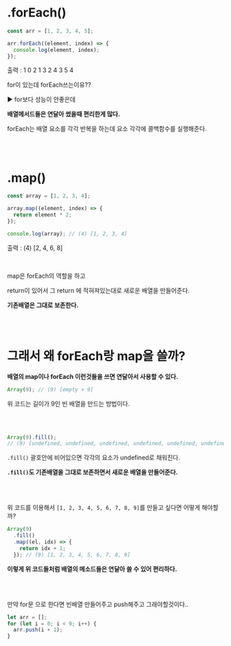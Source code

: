 # .forEach()

```js
const arr = [1, 2, 3, 4, 5];

arr.forEach((element, index) => {
  console.log(element, index);
});
```

출력 :
1 0
2 1
3 2
4 3
5 4

for이 있는데 forEach쓰는이유??

▶︎ for보다 성능이 안좋은데

**배열메서드들은 연달아 썼을때 편리한게 많다.**

forEach는 배열 요소를 각각 반복을 하는데 요소 각각에 콜백함수를 실행해준다.

<br>
<br>

# .map()

```js
const array = [1, 2, 3, 4];

array.map((element, index) => {
  return element * 2;
});

console.log(array); // (4) [1, 2, 3, 4]
```

출력 : (4) [2, 4, 6, 8]

<br>

map은 forEach의 역할을 하고

return이 있어서 그 return 에 적혀져있는대로 새로운 배열을 만들어준다.

**기존배열은 그대로 보존한다.**

<br>
<br>

# 그래서 왜 forEach랑 map을 쓸까?

**배열의 map이나 forEach 이런것들을 쓰면 연달아서 사용할 수 있다.**

```js
Array(9); // (9) [empty × 9]
```

위 코드는 길이가 9인 빈 배열을 만드는 방법이다.

<br>
<Br>

```js
Array(9).fill();
// (9) [undefined, undefined, undefined, undefined, undefined, undefined, undefined, undefined, undefined]
```

`.fill()` 괄호안에 비어있으면 각각의 요소가 undefined로 채워진다.

**`.fill()`도 기존배열을 그대로 보존하면서 새로운 배열을 만들어준다.**

<br>
<br>

위 코드를 이용해서 `[1, 2, 3, 4, 5, 6, 7, 8, 9]`를 만들고 싶다면 어떻게 해야할까?

```js
Array(9)
  .fill()
  .map((el, idx) => {
    return idx + 1;
  }); // (9) [1, 2, 3, 4, 5, 6, 7, 8, 9]
```

**이렇게 위 코드들처럼 배열의 메소드들은 연달아 쓸 수 있어 편리하다.**

<br>
<br>

만약 for문 으로 한다면 빈배열 만들어주고 push해주고 그래야할것이다..

```js
let arr = [];
for (let i = 0; i < 9; i++) {
  arr.push(i + 1);
}
```
